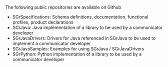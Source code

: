 The following public repositories are available on Github

* SGrSpecifications: Schema definitions, documentation, functional profiles, product declarations
* SGrJava: Java implementation of a library to be used by a communicator developer
* SGrJavaDrivers: Drivers for Java referenced in SGrJava to be used to implement a communicator developer
* SGrJavaSamples: Examples for using SGrJava / SGrJavaDrivers
* SGrPython: Python implementation of a library to be used by a communicator developer
